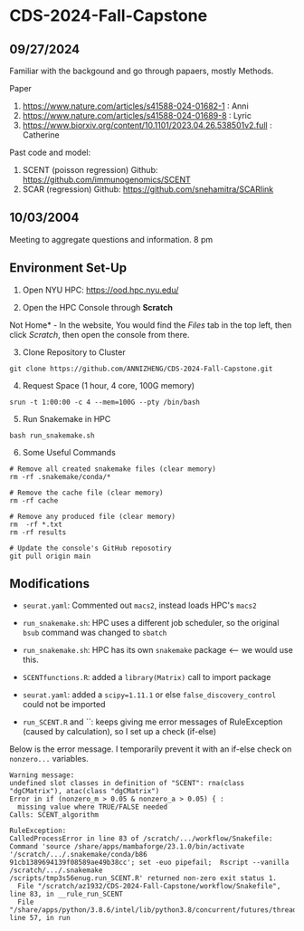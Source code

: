 # CDS-2024-Fall-Capstone


## 09/27/2024
Familiar with the backgound and go through papaers, mostly Methods.

Paper
1. https://www.nature.com/articles/s41588-024-01682-1 : Anni
2. https://www.nature.com/articles/s41588-024-01689-8 : Lyric
3. https://www.biorxiv.org/content/10.1101/2023.04.26.538501v2.full : Catherine

Past code and model:
1. SCENT (poisson regression) Github: https://github.com/immunogenomics/SCENT
2. SCAR (regression) Github: https://github.com/snehamitra/SCARlink

##  10/03/2004
Meeting to aggregate questions and information. 8 pm 

## Environment Set-Up
1. Open NYU HPC: https://ood.hpc.nyu.edu/

2. Open the HPC Console through **Scratch** 

Not Home* - In the website, You would find the *Files* tab in the top left, then click *Scratch*, then open the console from there.

3. Clone Repository to Cluster

```
git clone https://github.com/ANNIZHENG/CDS-2024-Fall-Capstone.git
```

4. Request Space (1 hour, 4 core, 100G memory)

```
srun -t 1:00:00 -c 4 --mem=100G --pty /bin/bash
```

5. Run Snakemake in HPC
```
bash run_snakemake.sh
```

6. Some Useful Commands
```
# Remove all created snakemake files (clear memory)
rm -rf .snakemake/conda/*

# Remove the cache file (clear memory)
rm -rf cache

# Remove any produced file (clear memory)
rm  -rf *.txt
rm -rf results

# Update the console's GitHub reposotiry
git pull origin main
```
<!-- rm -rf resources -->

## Modifications

- `seurat.yaml`: Commented out `macs2`, instead loads HPC's `macs2`

- `run_snakemake.sh`: HPC uses a different job scheduler, so the original `bsub` command was changed to `sbatch`

- `run_snakemake.sh`: HPC has its own `snakemake` package <-- we would use this. 

- `SCENTfunctions.R`: added a `library(Matrix)` call to import package

- `seurat.yaml`: added a `scipy=1.11.1` or else `false_discovery_control` could not be imported

- `run_SCENT.R` and ``: keeps giving me error messages of RuleException (caused by calculation), so I set up a check (if-else)

Below is the error message. 
I temporarily prevent it with an if-else check on `nonzero...` variables. 

```
Warning message:
undefined slot classes in definition of "SCENT": rna(class "dgCMatrix"), atac(class "dgCMatrix") 
Error in if (nonzero_m > 0.05 & nonzero_a > 0.05) { : 
  missing value where TRUE/FALSE needed
Calls: SCENT_algorithm

RuleException:
CalledProcessError in line 83 of /scratch/.../workflow/Snakefile:
Command 'source /share/apps/mambaforge/23.1.0/bin/activate '/scratch/.../.snakemake/conda/b86
91cb1389694139f08589ae49b38cc'; set -euo pipefail;  Rscript --vanilla /scratch/.../.snakemake
/scripts/tmp3s56enug.run_SCENT.R' returned non-zero exit status 1.
  File "/scratch/az1932/CDS-2024-Fall-Capstone/workflow/Snakefile", line 83, in __rule_run_SCENT
  File "/share/apps/python/3.8.6/intel/lib/python3.8/concurrent/futures/thread.py", line 57, in run
```
